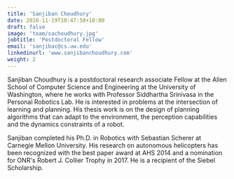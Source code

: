 ```yaml
---
title: 'Sanjiban Choudhury'
date: 2018-11-19T10:47:58+10:00
draft: false
image: 'team/sachoudhury.jpg'
jobtitle: 'Postdoctoral Fellow'
email: 'sanjibac@cs.uw.edu'
linkedinurl: 'www.sanjibanchoudhury.com'
weight: 2
---
```


Sanjiban Choudhury is a postdoctoral research associate Fellow at the Allen School of Computer Science and Engineering at the University of Washington, where he works with Professor Siddhartha Srinivasa in the Personal Robotics Lab. He is interested in problems at the intersection of learning and planning. His thesis work is on the design of planning algorithms that can adapt to the environment, the perception capabilities and the dynamics constraints of a robot. 

Sanjiban completed his Ph.D. in Robotics with Sebastian Scherer at Carnegie Mellon University. His research on autonomous helicopters has been recognized with the best paper award at AHS 2014 and a nomination for ONR's Robert J. Collier Trophy in 2017. He is a recipient of the Siebel Scholarship.

